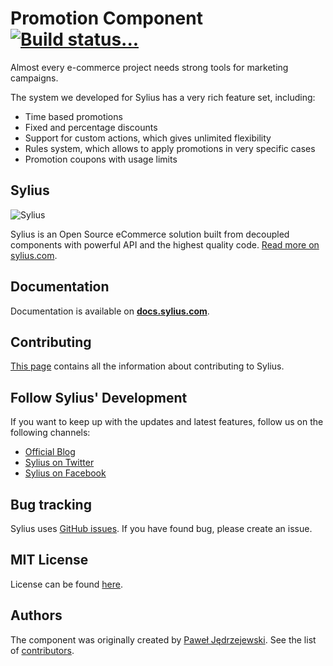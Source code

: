 Promotion Component [![Build status...](https://secure.travis-ci.org/Sylius/Promotion.png?branch=master)](https://travis-ci.org/Sylius/Promotion)
===================

Almost every e-commerce project needs strong tools for marketing campaigns.

The system we developed for Sylius has a very rich feature set, including:

* Time based promotions
* Fixed and percentage discounts
* Support for custom actions, which gives unlimited flexibility
* Rules system, which allows to apply promotions in very specific cases
* Promotion coupons with usage limits

Sylius
------

![Sylius](https://demo.sylius.com/assets/shop/img/logo.png)

Sylius is an Open Source eCommerce solution built from decoupled components with powerful API and the highest quality code. [Read more on sylius.com](https://sylius.com).

Documentation
-------------

Documentation is available on [**docs.sylius.com**](https://docs.sylius.com/en/latest/components_and_bundles/components/Promotion/index.html).

Contributing
------------

[This page](https://docs.sylius.com/en/latest/contributing/index.html) contains all the information about contributing to Sylius.

Follow Sylius' Development
--------------------------

If you want to keep up with the updates and latest features, follow us on the following channels:

* [Official Blog](https://sylius.com/blog)
* [Sylius on Twitter](https://twitter.com/Sylius)
* [Sylius on Facebook](https://facebook.com/SyliusEcommerce)

Bug tracking
------------

Sylius uses [GitHub issues](https://github.com/Sylius/Sylius/issues).
If you have found bug, please create an issue.

MIT License
-----------

License can be found [here](https://github.com/Sylius/Sylius/blob/master/LICENSE).

Authors
-------

The component was originally created by [Paweł Jędrzejewski](https://pjedrzejewski.com).
See the list of [contributors](https://github.com/Sylius/Promotion/contributors).
